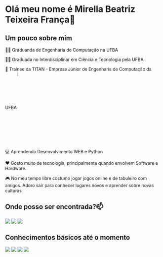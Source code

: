   #  Olá meu nome é Mirella Beatriz Teixeira França👋
  ## Um pouco sobre mim
  👨‍🎓 Graduanda de Engenharia de Computação na UFBA
  
  👨‍🎓 Graduada no Interdisciplinar em Ciência e Tecnologia pela UFBA
  
  💼 Trainee da TITAN - Empresa Júnior de Engenharia de Computação da UFBA<a href="https://titanci.com.br" rel="nofollow"><img align="center" width="6%" src="https://camo.githubusercontent.com/7c3a8ce3f01d3cb47dace06bd692534194def5754e7619d78bf489dd0c6783d6/68747470733a2f2f746974616e63692e636f6d2e62722f6173736574732f696d672f6c6f676f2d636f6d2d6e6f6d652e706e67" data-canonical-src="https://titanci.com.br/assets/img/logo-com-nome.png" style="max-width: 100%;"></a>
  
  💻 Aprendendo Desenvolvimento WEB e Python
  
  ❤️ Gosto muito de tecnologia, principalmente quando envolvem Software e Hardware.
  
  🎮 No meu tempo libre costumo jogar jogos online e de tabuleiro com amigos. Adoro sair para conhecer lugares novos   e aprender sobre novas culturas
  
  ## Onde posso ser encontrada?📫
  <div>
<a href="https://instagram.com/techbymi" target="_blank"><img src="https://img.shields.io/badge/-Instagram-%23E4405F?style=for-the-badge&logo=instagram&logoColor=white" target="_blank"></a>
<a href = "mailto:mirella.beatriz856@gmail.com"><img src="https://img.shields.io/badge/Gmail-D14836?style=for-the-badge&logo=gmail&logoColor=white" target="_blank"></a>
<a href="https://www.linkedin.com/in/mirella-frança-0b0328164/" target="_blank"><img src="https://img.shields.io/badge/-LinkedIn-%230077B5?style=for-the-badge&logo=linkedin&logoColor=white" target="_blank"></a>   
</div>

## Conhecimentos básicos até o momento
<div>
<img src=https://img.shields.io/badge/C++-00599C.svg?style=for-the-badge&logo=C++&logoColor=white/>
<img src=https://img.shields.io/badge/Python-3776AB.svg?style=for-the-badge&logo=Python&logoColor=white/>
<img src=https://img.shields.io/badge/HTML5-E34F26.svg?style=for-the-badge&logo=HTML5&logoColor=white/>
<img src=https://img.shields.io/badge/CSS3-1572B6.svg?style=for-the-badge&logo=CSS3&logoColor=white/>
</div>

